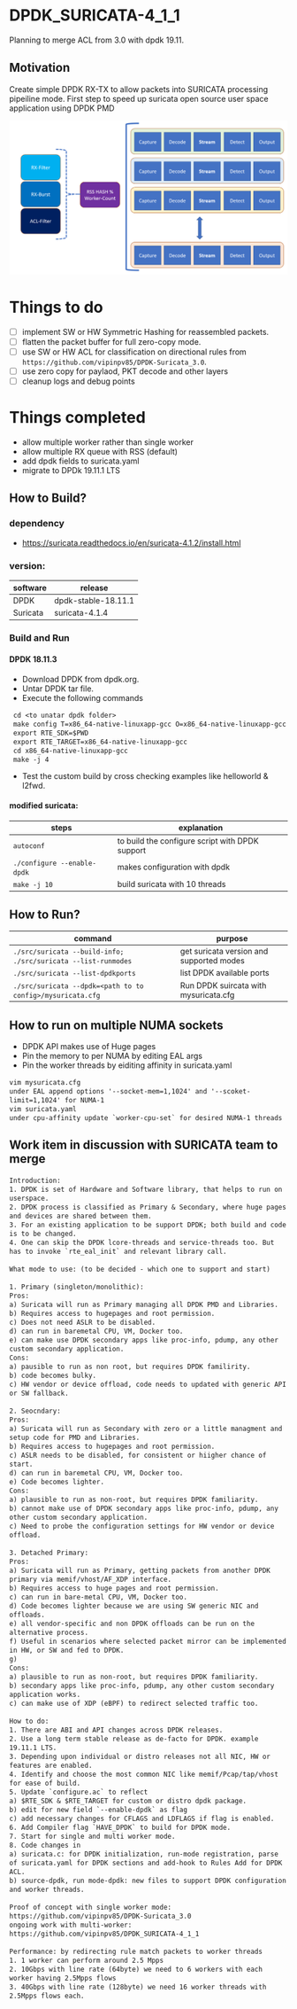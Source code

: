 # DPDK_SURICATA-4_1_1

Planning to merge ACL from 3.0 with dpdk 19.11.

## Motivation

Create simple DPDK RX-TX to allow packets into SURICATA processing pipeiline mode. First step to speed up suricata open source user space application using DPDK PMD

<img src="images/arch.png" width=auto>

# Things to do

 - [ ] implement SW or HW Symmetric Hashing for reassembled packets.
 - [ ] flatten the packet buffer for full zero-copy mode.
 - [ ] use SW or HW ACL for classification on directional rules from `https://github.com/vipinpv85/DPDK-Suricata_3.0`.
 - [ ] use zero copy for paylaod, PKT decode and other layers
 - [ ] cleanup logs and debug points

# Things completed
 - allow multiple worker rather than single worker
 - allow multiple RX queue with RSS (default)
 - add dpdk fields to suricata.yaml
 - migrate to DPDk 19.11.1 LTS

## How to Build?

### dependency 
 - https://suricata.readthedocs.io/en/suricata-4.1.2/install.html
 
### version: 
| software | release |
| -- | -- |
| DPDK | dpdk-stable-18.11.1 |
| Suricata | suricata-4.1.4 |

### Build and Run

#### DPDK 18.11.3
- Download DPDK from dpdk.org.
- Untar DPDK tar file.
- Execute the following commands
```
 cd <to unatar dpdk folder>
 make config T=x86_64-native-linuxapp-gcc O=x86_64-native-linuxapp-gcc
 export RTE_SDK=$PWD
 export RTE_TARGET=x86_64-native-linuxapp-gcc
 cd x86_64-native-linuxapp-gcc
 make -j 4
```
- Test the custom build by cross checking examples like helloworld & l2fwd.

#### modified suricata:

| steps | explanation |
| -----|-----|
| `autoconf` | to build the configure script with DPDK support |
| `./configure --enable-dpdk` | makes configuration with dpdk |
| `make -j 10` | build suricata with 10 threads |

## How to Run?

| command | purpose |
| -----|-----|
| `./src/suricata --build-info; ./src/suricata --list-runmodes` | get suricata version and supported modes |
| `./src/suricata --list-dpdkports` | list DPDK available ports |
| `./src/suricata --dpdk=<path to to config>/mysuricata.cfg` | Run DPDK suircata with mysuricata.cfg |

## How to run on multiple NUMA sockets

 - DPDK API makes use of Huge pages
 - Pin the memory to per NUMA by editing EAL args
 - Pin the worker threads by eiditing affinity in suricata.yaml

```
vim mysuricata.cfg
under EAL append options '--socket-mem=1,1024' and '--scoket-limit=1,1024' for NUMA-1
vim suricata.yaml
under cpu-affinity update `worker-cpu-set` for desired NUMA-1 threads
```

## Work item in discussion with SURICATA team to merge

```
Introduction:
1. DPDK is set of Hardware and Software library, that helps to run on userspace.
2. DPDK process is classified as Primary & Secondary, where huge pages and devices are shared between them.
3. For an existing application to be support DPDK; both build and code is to be changed.
4. One can skip the DPDK lcore-threads and service-threads too. But has to invoke `rte_eal_init` and relevant library call.

What mode to use: (to be decided - which one to support and start)

1. Primary (singleton/monolithic):
Pros:
a) Suricata will run as Primary managing all DPDK PMD and Libraries.
b) Requires access to hugepages and root permission.
c) Does not need ASLR to be disabled.
d) can run in baremetal CPU, VM, Docker too.
e) can make use DPDK secondary apps like proc-info, pdump, any other custom secondary application.
Cons:
a) pausible to run as non root, but requires DPDK familirity.
b) code becomes bulky.
c) HW vendor or device offload, code needs to updated with generic API or SW fallback.

2. Seocndary:
Pros:
a) Suricata will run as Secondary with zero or a little managment and setup code for PMD and Libraries.
b) Requires access to hugepages and root permission.
c) ASLR needs to be disabled, for consistent or hiigher chance of start.
d) can run in baremetal CPU, VM, Docker too.
e) Code becomes lighter.
Cons:
a) plausible to run as non-root, but requires DPDK familiarity.
b) cannot make use of DPDK secondary apps like proc-info, pdump, any other custom secondary application.
c) Need to probe the configuration settings for HW vendor or device offload.

3. Detached Primary:
Pros:
a) Suricata will run as Primary, getting packets from another DPDK primary via memif/vhost/AF_XDP interface.
b) Requires access to huge pages and root permission.
c) can run in bare-metal CPU, VM, Docker too.
d) Code becomes lighter because we are using SW generic NIC and offloads.
e) all vendor-specific and non DPDK offloads can be run on the alternative process.
f) Useful in scenarios where selected packet mirror can be implemented in HW, or SW and fed to DPDK.
g)
Cons:
a) plausible to run as non-root, but requires DPDK familiarity.
b) secondary apps like proc-info, pdump, any other custom secondary application works.
c) can make use of XDP (eBPF) to redirect selected traffic too.

How to do:
1. There are ABI and API changes across DPDK releases.
2. Use a long term stable release as de-facto for DPDK. example 19.11.1 LTS.
3. Depending upon individual or distro releases not all NIC, HW or features are enabled.
4. Identify and choose the most common NIC like memif/Pcap/tap/vhost for ease of build.
5. Update `configure.ac` to reflect
a) $RTE_SDK & $RTE_TARGET for custom or distro dpdk package.
b) edit for new field `--enable-dpdk` as flag
c) add necessary changes for CFLAGS and LDFLAGS if flag is enabled.
6. Add Compiler flag `HAVE_DPDK` to build for DPDK mode.
7. Start for single and multi worker mode.
8. Code changes in
a) suricata.c: for DPDK initialization, run-mode registration, parse of suricata.yaml for DPDK sections and add-hook to Rules Add for DPDK ACL.
b) source-dpdk, run mode-dpdk: new files to support DPDK configuration and worker threads.

Proof of concept with single worker mode: https://github.com/vipinpv85/DPDK-Suricata_3.0
ongoing work with multi-worker: https://github.com/vipinpv85/DPDK_SURICATA-4_1_1

Performance: by redirecting rule match packets to worker threads
1. 1 worker can perform around 2.5 Mpps
2. 10Gbps with line rate (64byte) we need to 6 workers with each worker having 2.5Mpps flows
3. 40Gbps with line rate (128byte) we need 16 worker threads with 2.5Mpps flows each.
```
